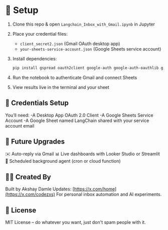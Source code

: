 # 🧰 Setup

1. Clone this repo & open `Langchain_Inbox_with_Gmail.ipynb` in Jupyter
2. Place your credential files:
   - `client_secret2.json` (Gmail OAuth desktop app)
   - `your-sheets-service-account.json` (Google Sheets service account)
3. Install dependencies:
   ```bash
   pip install gspread oauth2client google-auth google-auth-oauthlib google-api-python-client langchain-openai

4. Run the notebook to authenticate Gmail and connect Sheets

5. View results live in the terminal and your sheet

## 🔐 Credentials Setup

You’ll need:
-A Desktop App OAuth 2.0 Client
-A Google Sheets Service Account
-A Google Sheet named LangChain shared with your service account email

## 📌 Future Upgrades
✉️ Auto-reply via Gmail
📊 Live dashboards with Looker Studio or Streamlit
🔁 Scheduled background agent (cron or cloud function)


## 🧑‍💻 Created By
Built by Akshay Damle
Updates: [https://x.com/home](https://x.com/codezxs)
For personal inbox automation and AI experiments.


## 📄 License
MIT License – do whatever you want, just don't spam people with it.
